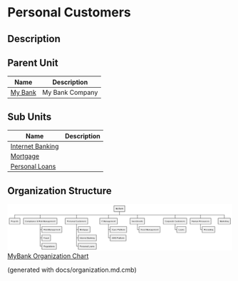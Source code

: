 # Personal Customers
## Description



## Parent Unit
| Name | Description |
|---|---|
| [My Bank](../../mybank/organization/my-bank-organization.md) | My Bank Company |

## Sub Units
| Name | Description |
|---|---|
| [Internet Banking](../../mybank/organization/personal-customers/internet-banking.md) |  |
| [Mortgage](../../mybank/organization/personal-customers/mortgage-org.md) |  |
| [Personal Loans](../../mybank/organization/personal-customers/personal-loans-org.md) |  |

## Organization Structure
![MyBank Organization Chart](../../mybank/organization/organization-structure-view.png)
[MyBank Organization Chart](../../mybank/organization/organization-structure-view.md)


(generated with docs/organization.md.cmb)
